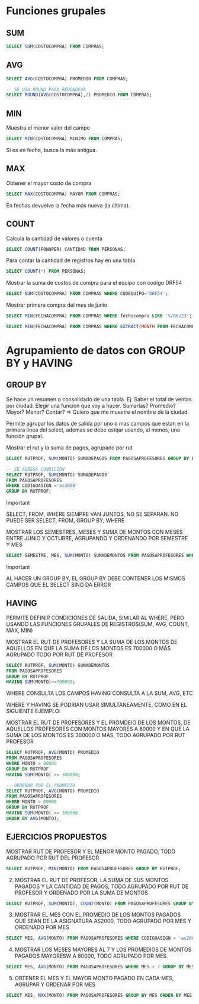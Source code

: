 # Funciones grupales

## SUM
```SQL
SELECT SUM(COSTOCOMPRA) FROM COMPRAS;
```

## AVG
```SQL
SELECT AVG(COSTOCOMPRA) PROMEDIO FROM COMPRAS;

-- SE USA ROUND PARA REDONDEAR
SELECT ROUND(AVG(COSTOCOMPRA),2) PROMEDIO FROM COMPRAS;
```

## MIN
Muestra el menor valor del campo

```SQL
SELECT MIN(COSTOCOMPRA) MINIMO FROM COMPRAS;
```

Si es en fecha, busca la más antigua.

## MAX
Obtener el mayor costo de compra

```sql
SELECT MAX(COSTOCOMPRA) MAYOR FROM COMPRAS;
```

En fechas devuelve la fecha más nueva (la última).

## COUNT
Calcula la cantidad de valores o cuenta

```sql
SELECT COUNT(FONOPER) CANTIDAD FROM PERSONAS;
```

Para contar la cantidad de registros hay en una tabla

```sql
SELECT COUNT(*) FROM PERSONAS;
```

Mostrar la suma de costos de compra para el equipo con codigo DRF54

```sql
SELECT SUM(COSTOCOMPRA) FROM COMPRAS WHERE CODEQUIPO='DRF54';
```

Mostrar primera compra del mes de junio

```sql
SELECT MIN(FECHACOMPRA) FROM COMPRAS WHERE fechacompra LIKE '%/06/23';

SELECT MIN(FECHACOMPRA) FROM COMPRAS WHERE EXTRACT(MONTH FROM FECHACOMPRA)= '6';

```

# Agrupamiento de datos con GROUP BY y HAVING

## GROUP BY

Se hace un resumen o consolidado de una tabla. Ej: Saber el total de ventas por ciudad. Elegir una funcion que voy a hacer.
Sumarlas? Promedio? Mayor? Menor? Contar? => Quiero que me muestre el nombre de la ciudad.

Permite agrupar los datos de salida por uno o mas campos que estan en la primera linea del select, ademas se debe estqar usando, al menos, una función grupal.


Mostrar el rut y la suma de pagos, agrupado por rut

```sql
SELECT RUTPROF, SUM(MONTO) SUMADEPAGOS FROM PAGOSAPROFESORES GROUP BY RUTPROF;

-- SE AGREGA CONDICION
SELECT RUTPROF, SUM(MONTO) SUMADEPAGOS
FROM PAGOSAPROFESORES
WHERE CODIGOASIGN ='as3000'
GROUP BY RUTPROF;


```

> [!IMPORTANT]
> SELECT, FROM, WHERE SIEMPRE VAN JUNTOS, NO SE SEPARAN. NO PUEDE SER SELECT, FROM, GROUP BY, WHERE

MOSTRAR LOS SEMESTRES, MESES Y SUMA DE MONTOS CON MESES ENTRE JUNIO Y OCTUBRE, AGRUPANDO Y ORDENANDO POR SEMESTRE Y MES

```SQL
SELECT SEMESTRE, MES, SUM(MONTO) SUMADEMONTOS FROM PAGOSAPROFESORES WHERE MES BETWEEN 6 AND 10 GROUP BY SEMESTRE, MES ORDER BY SEMESTRE, MES;
```

> [!IMPORTANT]
> AL HACER UN GROUP BY, EL GROUP BY DEBE CONTENER LOS MISMOS CAMPOS QUE EL SELECT SINO DA ERROR

## HAVING

PERMITE DEFINIR CONDICIONES DE SALIDA, SIMILAR AL WHERE, PERO USANDO LAS FUNCIONES GRUPALES DE REGISTROS(SUM, AVG, COUNT, MAX, MIN)

MOSTRAR EL RUT DE PROFESORES Y LA SUMA DE LOS MONTOS DE AQUELLOS EN QUE LA SUMA DE LOS MONTOS ES 700000 O MÁS AGRUPADO TODO POR RUT DE PROFESOR

```SQL
SELECT RUTPROF, SUM(MONTO) SUMADEMONTOS
FROM PAGOSAPROFESORES
GROUP BY RUTPROF
HAVING SUM(MONTO)>=700000;
```

WHERE CONSULTA LOS CAMPOS
HAVING CONSULTA A LA SUM, AVG, ETC

WHERE Y HAVING SE PODRIAN USAR SIMULTANEAMENTE, COMO EN EL SIGUIENTE EJEMPLO:

MOSTRAR EL RUT DE PROFESORES Y EL PROMDEIO DE LOS MONTOS, DE AQUELLOS PROFESORES CON MONTOS MAYORES A 80000 Y EN QUE LA SUMA DE LOS MONTOS ES 300000 O MÁS, TODO AGRUPADO POR RUT PROFESOR

```SQL
SELECT RUTPROF, AVG(MONTO) PROMEDIO
FROM PAGOSAPROFESORES
WHERE MONTO > 80000
GROUP BY RUTPROF
HAVING SUM(MONTO) >= 300000;

-- ORDENAR POR EL PROMEDIO
SELECT RUTPROF, AVG(MONTO) PROMEDIO
FROM PAGOSAPROFESORES
WHERE MONTO > 80000
GROUP BY RUTPROF
HAVING SUM(MONTO) >= 300000
ORDER BY AVG(MONTO);
```

## EJERCICIOS PROPUESTOS

MOSTRAR RUT DE PROFESOR Y EL MENOR MONTO PAGADO, TODO AGRUPADO POR RUT DEL PROFESOR

```SQL
SELECT RUTPROF, MIN(MONTO) FROM PAGOSAPROFESORES GROUP BY RUTPROF;
```

2) MOSTRAR EL RUT DE PROFESOR, LA SUMA DE SUS MONTOS PAGADOS Y LA CANTIDAD DE PAGOS, TODO AGRUPADO POR RUT DE PROFESOR Y ORDENADO POR LA SUMA DE MONTOS

```SQL
SELECT RUTPROF, SUM(MONTO), COUNT(MONTO) FROM PAGOSAPROFESORES GROUP BY RUTPROF ORDER BY SUM(MONTO);
```

3) MOSTRAR EL MES CON EL PROMEDIO DE LOS MONTOS PAGADOS QUE SEAN DE LA ASIGNATURA AS2000, TODO AGRUPADO POR MES Y ORDENADO POR MES

```SQL
SELECT MES, AVG(MONTO) FROM PAGOSAPROFESORES WHERE CODIGOASIGN = 'as2000' GROUP BY MES ORDER BY MES;
```

4) MOSTRAR LOS MESES MAYORES AL 7 Y LOS PROMEDIOS DE MONTOS PAGADOS MAYORESW A 80000, TODO AGRUPADO POR MES.

```SQL
SELECT MES, AVG(MONTO) FROM PAGOSAPROFESORES WHERE MES > 7 GROUP BY MES HAVING AVG(MONTO) >80000;
```

5) OBTENER EL MES Y EL MAYOR MONTO PAGADO EN CADA MES, AGRUPAR Y ORDENAR POR MES

```SQL
SELECT MES, MAX(MONTO) FROM PAGOSAPROFESORES GROUP BY MES ORDER BY MES;
```

